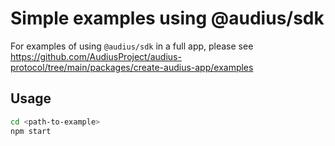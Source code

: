 # Simple examples using @audius/sdk

For examples of using `@audius/sdk` in a full app, please see https://github.com/AudiusProject/audius-protocol/tree/main/packages/create-audius-app/examples

## Usage

```sh
cd <path-to-example>
npm start
```
